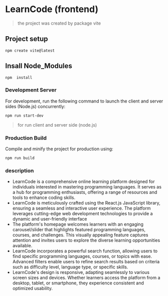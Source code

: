 # LearnCode (frontend)

> the project was created by package vite 

## Project setup

```
npm create vite@latest
```

## Insall  Node_Modules

```
npm  install
```

### Development Server
For development, run the following command to launch the client and server sides (Node.js) concurrently:

```
npm run start-dev
```
> for run client and server side (node.js)

### Production Build
Compile and minify the project for production using:

```
npm run build
```
### description 

* LearnCode is a comprehensive online learning platform designed for individuals interested in mastering programming languages. It serves as a hub for programming enthusiasts, offering a range of resources and tools to enhance coding skills.
* LearnCode is meticulously crafted using the React.js JavaScript library, ensuring a seamless and interactive user experience. The platform leverages cutting-edge web development technologies to provide a dynamic and user-friendly interface
* The platform's homepage welcomes learners with an engaging carousel/slider that highlights featured programming languages, courses, and challenges. This visually appealing feature captures attention and invites users to explore the diverse learning opportunities available.
* LearnCode incorporates a powerful search function, allowing users to find specific programming languages, courses, or topics with ease. Advanced filters enable users to refine search results based on criteria such as difficulty level, language type, or specific skills.
* LearnCode's design is responsive, adapting seamlessly to various screen sizes and devices. Whether learners access the platform from a desktop, tablet, or smartphone, they experience consistent and optimized usability.

